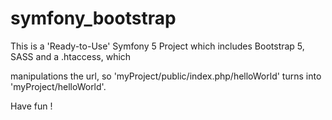 # symfony_bootstrap

This is a 'Ready-to-Use' Symfony 5 Project which includes Bootstrap 5, SASS and a .htaccess, which 

manipulations the url, so 'myProject/public/index.php/helloWorld' turns into 'myProject/helloWorld'.

Have fun !
